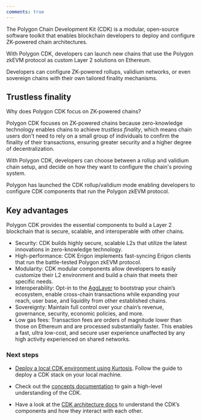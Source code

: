```yaml
---
comments: true
---
```


The Polygon Chain Development Kit (CDK) is a modular, open-source software toolkit that enables blockchain developers to deploy and configure ZK-powered chain architectures.

With Polygon CDK, developers can launch new chains that use the Polygon zkEVM protocol as custom Layer 2 solutions on Ethereum.

Developers can configure ZK-powered rollups, validium networks, or even sovereign chains with their own tailored finality mechanisms.

## Trustless finality

Why does Polygon CDK focus on ZK-powered chains?

Polygon CDK focuses on ZK-powered chains because zero-knowledge technology enables chains to achieve *trustless finality*, which means chain users don't need to rely on a small group of individuals to confirm the finality of their transactions, ensuring greater security and a higher degree of decentralization.

With Polygon CDK, developers can choose between a rollup and validium chain setup, and decide on how they want to configure the chain's proving system.

Polygon has launched the CDK rollup/validium mode enabling developers to configure CDK components that run the Polygon zkEVM protocol.

## Key advantages

Polygon CDK provides the essential components to build a Layer 2 blockchain that is secure, scalable, and interoperable with other chains.

- Security: CDK builds highly secure, scalable L2s that utilize the latest innovations in zero-knowledge technology.
- High-performance: CDK Erigon implements fast-syncing Erigon clients that run the battle-tested Polygon zkEVM protocol.
- Modularity: CDK modular components allow developers to easily customize their L2 environment and build a chain that meets their specific needs.
- Interoperability: Opt-in to the [AggLayer](../agglayer/overview.md) to bootstrap your chain’s ecosystem, enable cross-chain transactions while expanding your reach, user base, and liquidity from other established chains.
- Sovereignty: Maintain full control over your chain’s revenue, governance, security, economic policies, and more.
- Low gas fees: Transaction fees are orders of magnitude lower than those on Ethereum and are processed substantially faster. This enables a fast, ultra low-cost, and secure user experience unaffected by any high activity experienced on shared networks.

### Next steps

- [Deploy a local CDK environment using Kurtosis](../cdk/getting-started/local-deployment.md). Follow the guide to deploy a CDK stack on your local machine.

- Check out the [concepts documentation](../cdk/concepts/layer2s.md) to gain a high-level understanding of the CDK.

- Have a look at the [CDK architecture docs](../cdk/concepts/architecture.md) to understand the CDK’s components and how they interact with each other.
